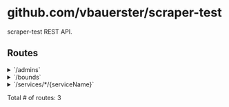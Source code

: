 # github.com/vbauerster/scraper-test

scraper-test REST API.

## Routes

<details>
<summary>`/admins`</summary>

- [RequestID](https://github.com/go-chi/chi/middleware/request_id.go#L63)
- [RealIP](https://github.com/go-chi/chi/middleware/realip.go#L29)
- [Logger](https://github.com/go-chi/chi/middleware/logger.go#L30)
- [Recoverer](https://github.com/go-chi/chi/middleware/recoverer.go#L18)
- [SetContentType.func1](https://github.com/go-chi/render/content_type.go#L49)
- **/admins**
	- _GET_
		- [(*server).initRoutes.func2](/app/routes.go#L24)

</details>
<details>
<summary>`/bounds`</summary>

- [RequestID](https://github.com/go-chi/chi/middleware/request_id.go#L63)
- [RealIP](https://github.com/go-chi/chi/middleware/realip.go#L29)
- [Logger](https://github.com/go-chi/chi/middleware/logger.go#L30)
- [Recoverer](https://github.com/go-chi/chi/middleware/recoverer.go#L18)
- [SetContentType.func1](https://github.com/go-chi/render/content_type.go#L49)
- **/bounds**
	- _GET_
		- [(*server).queryBounds-fm](/app/handlers.go#L74)

</details>
<details>
<summary>`/services/*/{serviceName}`</summary>

- [RequestID](https://github.com/go-chi/chi/middleware/request_id.go#L63)
- [RealIP](https://github.com/go-chi/chi/middleware/realip.go#L29)
- [Logger](https://github.com/go-chi/chi/middleware/logger.go#L30)
- [Recoverer](https://github.com/go-chi/chi/middleware/recoverer.go#L18)
- [SetContentType.func1](https://github.com/go-chi/render/content_type.go#L49)
- **/services/***
	- **/{serviceName}**
		- _GET_
			- [(*server).queryService-fm](/app/handlers.go#L50)

</details>

Total # of routes: 3
